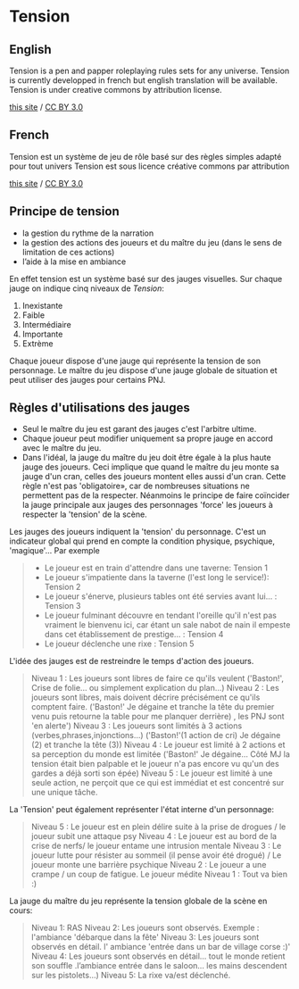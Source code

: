 ﻿Tension
=======

English
-------
Tension is a pen and papper roleplaying rules sets for any universe.
Tension is currently developped in french but english translation will be available.
Tension is under creative commons by attribution license.
<div xmlns:cc="http://creativecommons.org/ns#" about="http://creativecommons.org"><a rel="cc:attributionURL" property="cc:attributionName" href="http://creativecommons.org">this site</a> / <a rel="license" href="http://creativecommons.org/licenses/by/3.0/">CC BY 3.0</a></div>


French
------
Tension est un système de jeu de rôle basé sur des règles simples adapté pour tout univers
Tension est sous licence créative commons par attribution
<div xmlns:cc="http://creativecommons.org/ns#" about="http://creativecommons.org"><a rel="cc:attributionURL" property="cc:attributionName" href="http://creativecommons.org">this site</a> / <a rel="license" href="http://creativecommons.org/licenses/by/3.0/">CC BY 3.0</a></div>

Principe de tension
-------------------

* la gestion du rythme de la narration
* la gestion des actions des joueurs et du maître du jeu (dans le sens de limitation de ces actions)
* l’aide à la mise en ambiance

En effet tension est un système basé sur des jauges visuelles.
Sur chaque jauge on indique cinq niveaux de *Tension*:

1. Inexistante
2. Faible
3. Intermédiaire
4. Importante
5. Extrème


Chaque joueur dispose d'une jauge qui représente la tension de son personnage.
Le maître du jeu dispose d'une jauge globale de situation et peut utiliser des jauges pour certains PNJ.

Règles d'utilisations des jauges
--------------------------------

* Seul le maître du jeu est garant des jauges c'est l'arbitre ultime.
* Chaque joueur peut modifier uniquement sa propre jauge en accord avec le maître du jeu.
* Dans l'idéal, la jauge du maître du jeu doit être égale à la plus haute jauge des joueurs. Ceci implique que quand le maître du jeu monte sa jauge d'un cran, celles des joueurs montent elles aussi d'un cran. Cette règle n'est pas 'obligatoire», car de nombreuses situations ne permettent pas de la respecter. Néanmoins le principe de faire coïncider la jauge principale aux jauges des personnages 'force' les joueurs à respecter la 'tension' de la scène.

Les jauges des joueurs indiquent la 'tension' du personnage. C'est un indicateur global qui prend en compte la condition physique, psychique, 'magique'...
Par exemple

>* Le joueur est en train d'attendre dans une taverne: Tension 1
>* Le joueur s'impatiente dans la taverne (l'est long le service!): Tension 2
>* Le joueur s'énerve, plusieurs tables ont été servies avant lui... : Tension 3
>* Le joueur fulminant découvre en tendant l'oreille qu'il n'est pas vraiment le bienvenu ici, car étant un sale nabot de nain il empeste dans cet établissement de prestige... : Tension 4
>* Le joueur déclenche une rixe : Tension 5

L'idée des jauges est de restreindre le temps d'action des joueurs. 

> Niveau 1 : Les joueurs sont libres de faire ce qu'ils veulent ('Baston!', Crise de folie... ou simplement explication du plan...)
> Niveau 2 : Les joueurs sont libres, mais doivent décrire précisément ce qu'ils comptent faire. ('Baston!' Je dégaine et tranche la tête du premier venu puis retourne la table pour me planquer derrière) , les PNJ sont 'en alerte')
> Niveau 3 : Les joueurs sont limités à 3 actions (verbes,phrases,injonctions...)
('Baston!'(1 action de cri) Je dégaine (2) et tranche la tête (3))
> Niveau 4 : Le joueur est limité à 2 actions et sa perception du monde est limitée ('Baston!' Je dégaine... Côté MJ la tension était bien palpable et le joueur n'a pas encore vu qu'un des gardes a déjà sorti son épée)
> Niveau 5 : Le joueur est limité à une seule action, ne perçoit que ce qui est immédiat et est concentré sur une unique tâche.

La 'Tension' peut également représenter l'état interne d'un personnage:

> Niveau 5 : Le joueur est en plein délire suite à la prise de drogues / le joueur subit une attaque psy
> Niveau 4 : Le joueur est au bord de la crise de nerfs/ le joueur entame une intrusion mentale
> Niveau 3 : Le joueur lutte pour résister au sommeil (il pense avoir été drogué) / Le joueur monte une barrière psychique
> Niveau 2 : Le joueur a une crampe / un coup de fatigue. Le joueur médite
> Niveau 1 : Tout va bien :)

La jauge du maître du jeu représente la tension globale de la scène en cours:

> Niveau 1: RAS
> Niveau 2: Les joueurs sont observés. Exemple : l'ambiance 'débarque dans la fête'
> Niveau 3: Les joueurs sont observés en détail. l' ambiance 'entrée dans un bar de village corse :)'
> Niveau 4: Les joueurs sont observés en détail... tout le monde retient son souffle .l’ambiance entrée dans le saloon... les mains descendent sur les pistolets...)
> Niveau 5: La rixe va/est déclenché.